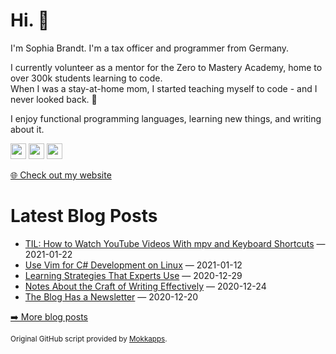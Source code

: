 <h1>Hi. 👋</h1>
<p>I'm Sophia Brandt. I'm a tax officer and programmer from Germany.</p>
<p>I currently volunteer as a mentor for the Zero to Mastery Academy, home to over 300k students learning to code.<br>
When I was a stay-at-home mom, I started teaching myself to code - and I never looked back. 💜</p>
<p>I enjoy functional programming languages, learning new things, and writing about it.</p>
<p><a href="https://www.twitter.com/hisophiabrandt"><img src="https://img.shields.io/badge/twitter-%231DA1F2.svg?&style=for-the-badge&logo=twitter&logoColor=white" height=25></a> <a href="https://www.linkedin.com/in/sophiabrandt"><img src="https://img.shields.io/badge/linkedin-%230077B5.svg?&style=for-the-badge&logo=linkedin&logoColor=white" height=25></a> <a href="https://dev.to/sophiabrandt"><img src="https://img.shields.io/badge/DEV.TO-%230A0A0A.svg?&style=for-the-badge&logo=dev-dot-to&logoColor=white" height=25></a></p>
<p><a href="https://www.sophiabrandt.com">🌐 Check out my website</a></p>
<h1>Latest Blog Posts</h1>
  <ul>
    <li><a href=https://www.rockyourcode.com/til-how-to-watch-youtube-videos-with-mpv-and-keyboard-shortcuts/>TIL: How to Watch YouTube Videos With mpv and Keyboard Shortcuts</a> — 2021-01-22</li><li><a href=https://www.rockyourcode.com/use-vim-for-c-sharp-development-on-linux/>Use Vim for C# Development on Linux</a> — 2021-01-12</li><li><a href=https://www.rockyourcode.com/learning-strategies-that-experts-use/>Learning Strategies That Experts Use</a> — 2020-12-29</li><li><a href=https://www.rockyourcode.com/notes-about-the-craft-of-writing-effectively/>Notes About the Craft of Writing Effectively</a> — 2020-12-24</li><li><a href=https://www.rockyourcode.com/the-blog-has-a-newsletter/>The Blog Has a Newsletter</a> — 2020-12-20</li>
  </ul>
<p><a href="https://www.rockyourcode.com">➡️ More blog posts</a></p>
<p><small>Original GitHub script provided by <a href="https://github.com/Mokkapps">Mokkapps</a>.</small></p>
